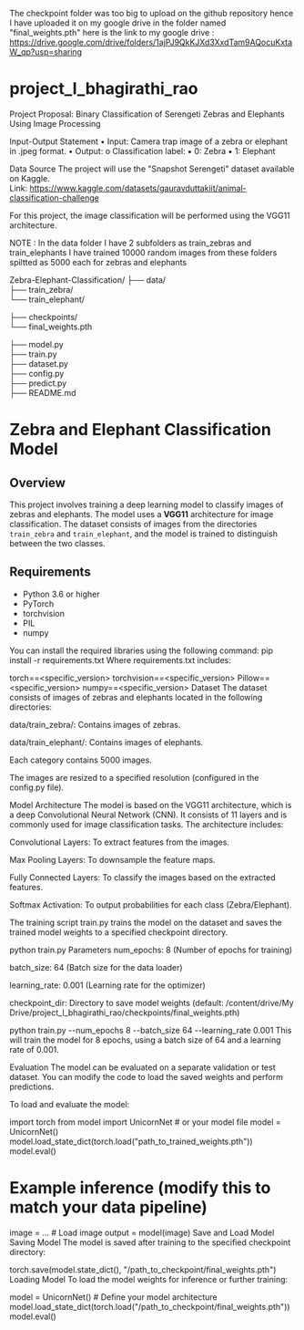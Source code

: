 The checkpoint folder was too big to upload on the github repository hence I have uploaded it on my google drive in the folder named "final_weights.pth" 
here is the link to my google drive : https://drive.google.com/drive/folders/1ajPJ9QkKJXd3XxdTam9AQocuKxtaW_qp?usp=sharing

# project_l_bhagirathi_rao
Project Proposal: Binary Classification of Serengeti Zebras and Elephants Using Image Processing 

Input-Output Statement 
• Input: Camera trap image of a zebra or elephant in .jpeg format. 
• Output: 
o Classification label: 
▪ 0: Zebra 
▪ 1: Elephant 

Data Source 
The project will use the "Snapshot Serengeti" dataset available on Kaggle.  
Link: https://www.kaggle.com/datasets/gauravduttakiit/animal-classification-challenge 

For this project, the image classification will be performed using the VGG11 architecture. 

NOTE : In the data folder I have 2 subfolders as train_zebras and train_elephants
I have trained 10000 random images from these folders spiltted as 5000 each for zebras and elephants

Zebra-Elephant-Classification/
├── data/                          
    ├── train_zebra/               
    └── train_elephant/

├── checkpoints/                   
    └── final_weights.pth

├── model.py                       
├── train.py                       
├── dataset.py                    
├── config.py                     
├── predict.py                     
├── README.md                      


# Zebra and Elephant Classification Model

## Overview

This project involves training a deep learning model to classify images of zebras and elephants. The model uses a **VGG11** architecture for image classification. The dataset consists of images from the directories `train_zebra` and `train_elephant`, and the model is trained to distinguish between the two classes.

## Requirements

- Python 3.6 or higher
- PyTorch
- torchvision
- PIL
- numpy

You can install the required libraries using the following command:
pip install -r requirements.txt
Where requirements.txt includes:

torch==<specific_version>
torchvision==<specific_version>
Pillow==<specific_version>
numpy==<specific_version>
Dataset
The dataset consists of images of zebras and elephants located in the following directories:

data/train_zebra/: Contains images of zebras.

data/train_elephant/: Contains images of elephants.

Each category contains 5000 images.

The images are resized to a specified resolution (configured in the config.py file).

Model Architecture
The model is based on the VGG11 architecture, which is a deep Convolutional Neural Network (CNN). It consists of 11 layers and is commonly used for image classification tasks. The architecture includes:

Convolutional Layers: To extract features from the images.

Max Pooling Layers: To downsample the feature maps.

Fully Connected Layers: To classify the images based on the extracted features.

Softmax Activation: To output probabilities for each class (Zebra/Elephant).

The training script train.py trains the model on the dataset and saves the trained model weights to a specified checkpoint directory.

python train.py
Parameters
num_epochs: 8 (Number of epochs for training)

batch_size: 64 (Batch size for the data loader)

learning_rate: 0.001 (Learning rate for the optimizer)

checkpoint_dir: Directory to save model weights (default: /content/drive/My Drive/project_l_bhagirathi_rao/checkpoints/final_weights.pth)

python train.py --num_epochs 8 --batch_size 64 --learning_rate 0.001
This will train the model for 8 epochs, using a batch size of 64 and a learning rate of 0.001.

Evaluation
The model can be evaluated on a separate validation or test dataset. You can modify the code to load the saved weights and perform predictions.

To load and evaluate the model:

import torch
from model import UnicornNet  # or your model file
model = UnicornNet()
model.load_state_dict(torch.load("path_to_trained_weights.pth"))
model.eval()

# Example inference (modify this to match your data pipeline)
image = ...  # Load image
output = model(image)
Save and Load Model
Saving Model
The model is saved after training to the specified checkpoint directory:

torch.save(model.state_dict(), "/path_to_checkpoint/final_weights.pth")
Loading Model
To load the model weights for inference or further training:

model = UnicornNet()  # Define your model architecture
model.load_state_dict(torch.load("/path_to_checkpoint/final_weights.pth"))
model.eval()

